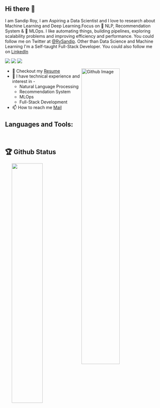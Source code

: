 ## Hi there :wave:
I am Sandip Roy, I am Aspiring a Data Scientist and I love to research about Machine Learning and Deep Learning.Focus on 📜 NLP, Recommendation System & 🚀 MLOps. I like automating things, building pipelines, exploring scalability problems and improving efficiency and performance. You could follow me on Twitter at [@RySandip](https://twitter.com/RySandip). Other than Data Science and Machine Learning I'm a Self-taught Full-Stack Developer. You could also follow me on [LinkedIn](https://www.linkedin.com/in/pransandip)


![](https://komarev.com/ghpvc/?username=pransandip&style=flat)
![](https://img.shields.io/badge/focus-MLOps-3c9)
![](https://badges.pufler.dev/repos/pransandip/?style=flat&logo=github&color=green)

<img width="50%" align="right" alt="Github Image" src="https://raw.githubusercontent.com/onimur/.github/master/.resources/git-header.svg" />

*  📝 Checkout my [Resume](https://drive.google.com/file/d/1CLM1eM_Be7OPyMBsJ286xuYmVhr0kTuF/view?usp=sharing)
*  🧠 I have technical experience and interest in -
   * Natural Language Processing
   * Recommendation System
   * MLOps
   * Full-Stack Development
* 📫 How to reach me [Mail](mailto:pransandip@gmail.com)

## Languages and Tools:
<br>

## 🏆 Github Status
<img  src="https://github-readme-stats-zeta-woad.vercel.app/api?username=pransandip&hide=contribs&count_private=true&show_icons=true&hide_border=true&theme=radical" width="45%" align="right" >